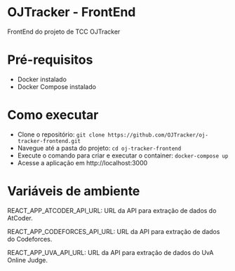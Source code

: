 # OJTracker - FrontEnd

FrontEnd do projeto de TCC OJTracker

# Pré-requisitos

- Docker instalado
- Docker Compose instalado

# Como executar

- Clone o repositório: `git clone https://github.com/OJTracker/oj-tracker-frontend.git`
- Navegue até a pasta do projeto: `cd oj-tracker-frontend`
- Execute o comando para criar e executar o container: `docker-compose up`
- Acesse a aplicação em http://localhost:3000

# Variáveis de ambiente

REACT_APP_ATCODER_API_URL: URL da API para extração de dados do AtCoder.

REACT_APP_CODEFORCES_API_URL: URL da API para extração de dados do Codeforces.

REACT_APP_UVA_API_URL: URL da API para extração de dados do UvA Online Judge.
